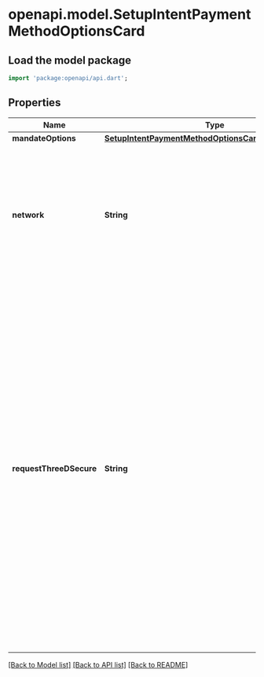 # openapi.model.SetupIntentPaymentMethodOptionsCard

## Load the model package
```dart
import 'package:openapi/api.dart';
```

## Properties
Name | Type | Description | Notes
------------ | ------------- | ------------- | -------------
**mandateOptions** | [**SetupIntentPaymentMethodOptionsCardMandateOptions**](SetupIntentPaymentMethodOptionsCardMandateOptions.md) |  | [optional] 
**network** | **String** | Selected network to process this SetupIntent on. Depends on the available networks of the card attached to the setup intent. Can be only set confirm-time. | [optional] 
**requestThreeDSecure** | **String** | We strongly recommend that you rely on our SCA Engine to automatically prompt your customers for authentication based on risk level and [other requirements](https://stripe.com/docs/strong-customer-authentication). However, if you wish to request 3D Secure based on logic from your own fraud engine, provide this option. If not provided, this value defaults to `automatic`. Read our guide on [manually requesting 3D Secure](https://stripe.com/docs/payments/3d-secure/authentication-flow#manual-three-ds) for more information on how this configuration interacts with Radar and our SCA Engine. | [optional] 

[[Back to Model list]](../README.md#documentation-for-models) [[Back to API list]](../README.md#documentation-for-api-endpoints) [[Back to README]](../README.md)



